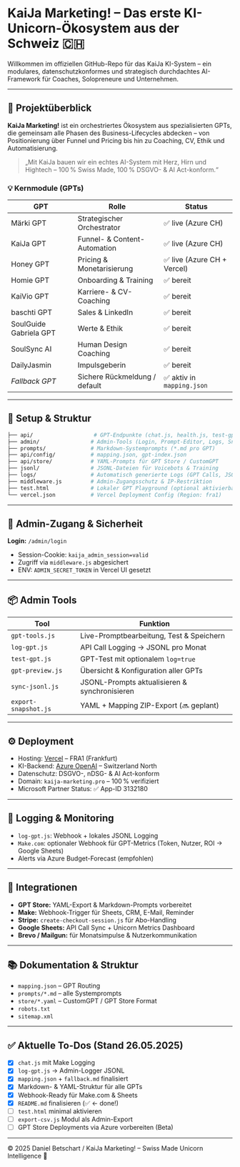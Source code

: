 # KaiJa Marketing! – Das erste KI-Unicorn-Ökosystem aus der Schweiz 🇨🇭

Willkommen im offiziellen GitHub-Repo für das KaiJa KI-System – ein modulares, datenschutzkonformes und strategisch durchdachtes AI-Framework für Coaches, Solopreneure und Unternehmen.

---

## 🚀 Projektüberblick

**KaiJa Marketing!** ist ein orchestriertes Ökosystem aus spezialisierten GPTs, die gemeinsam alle Phasen des Business-Lifecycles abdecken – von Positionierung über Funnel und Pricing bis hin zu Coaching, CV, Ethik und Automatisierung.

> „Mit KaiJa bauen wir ein echtes AI-System mit Herz, Hirn und Hightech – 100 % Swiss Made, 100 % DSGVO- & AI Act-konform.“

### 💡 Kernmodule (GPTs)

| GPT                      | Rolle                                | Status                     |
|--------------------------|---------------------------------------|----------------------------|
| Märki GPT                | Strategischer Orchestrator            | ✅ live (Azure CH)         |
| KaiJa GPT                | Funnel- & Content-Automation          | ✅ live (Azure CH)         |
| Honey GPT                | Pricing & Monetarisierung             | ✅ live (Azure CH + Vercel)|
| Homie GPT                | Onboarding & Training                 | ✅ bereit                  |
| KaiVio GPT               | Karriere- & CV-Coaching               | ✅ bereit                  |
| baschti GPT               | Sales & LinkedIn                      | ✅ bereit                  |
| SoulGuide Gabriela GPT   | Werte & Ethik                         | ✅ bereit                  |
| SoulSync AI              | Human Design Coaching                 | ✅ bereit                  |
| DailyJasmin              | Impulsgeberin                         | ✅ bereit                  |
| _Fallback GPT_           | Sichere Rückmeldung / default         | ✅ aktiv in `mapping.json` |

---

## 🔧 Setup & Struktur

```bash
├── api/                   # GPT-Endpunkte (chat.js, health.js, test-gpt.js etc.)
├── admin/                # Admin-Tools (Login, Prompt-Editor, Logs, Snapshots)
├── prompts/              # Markdown-Systemprompts (*.md pro GPT)
├── api/config/           # mapping.json, gpt-index.json
├── api/store/            # YAML-Prompts für GPT Store / CustomGPT
├── jsonl/                # JSONL-Dateien für Voicebots & Training
├── logs/                 # Automatisch generierte Logs (GPT Calls, JSONL)
├── middleware.js         # Admin-Zugangsschutz & IP-Restriktion
├── test.html             # Lokaler GPT Playground (optional aktivierbar)
└── vercel.json           # Vercel Deployment Config (Region: fra1)
```

---

## 🔐 Admin-Zugang & Sicherheit

**Login:** `/admin/login`

- Session-Cookie: `kaija_admin_session=valid`
- Zugriff via `middleware.js` abgesichert
- ENV: `ADMIN_SECRET_TOKEN` in Vercel UI gesetzt

---

## 📦 Admin Tools

| Tool               | Funktion |
|--------------------|----------|
| `gpt-tools.js`     | Live-Promptbearbeitung, Test & Speichern |
| `log-gpt.js`       | API Call Logging → JSONL pro Monat |
| `test-gpt.js`      | GPT-Test mit optionalem `log=true` |
| `gpt-preview.js`   | Übersicht & Konfiguration aller GPTs |
| `sync-jsonl.js`    | JSONL-Prompts aktualisieren & synchronisieren |
| `export-snapshot.js` | YAML + Mapping ZIP-Export (🔜 geplant) |

---

## ⚙ Deployment

- Hosting: [Vercel](https://vercel.com/) – FRA1 (Frankfurt)
- KI-Backend: [Azure OpenAI](https://azure.microsoft.com/) – Switzerland North
- Datenschutz: DSGVO-, nDSG- & AI Act-konform
- Domain: `kaija-marketing.pro` – 100 % verifiziert
- Microsoft Partner Status: ✅ App-ID 3132180

---

## 🔁 Logging & Monitoring

- `log-gpt.js`: Webhook + lokales JSONL Logging
- `Make.com`: optionaler Webhook für GPT-Metrics (Token, Nutzer, ROI → Google Sheets)
- Alerts via Azure Budget-Forecast (empfohlen)

---

## 🧩 Integrationen

- **GPT Store:** YAML-Export & Markdown-Prompts vorbereitet
- **Make:** Webhook-Trigger für Sheets, CRM, E-Mail, Reminder
- **Stripe:** `create-checkout-session.js` für Abo-Handling
- **Google Sheets:** API Call Sync + Unicorn Metrics Dashboard
- **Brevo / Mailgun:** für Monatsimpulse & Nutzerkommunikation

---

## 📚 Dokumentation & Struktur

- `mapping.json` – GPT Routing
- `prompts/*.md` – alle Systemprompts
- `store/*.yaml` – CustomGPT / GPT Store Format
- `robots.txt`
- `sitemap.xml`

---

## ✅ Aktuelle To-Dos (Stand 26.05.2025)

- [x] `chat.js` mit Make Logging
- [x] `log-gpt.js` → Admin-Logger JSONL
- [x] `mapping.json` + `fallback.md` finalisiert
- [x] Markdown- & YAML-Struktur für alle GPTs
- [x] Webhook-Ready für Make.com & Sheets
- [x] `README.md` finalisieren (✅ ← done!)
- [ ] `test.html` minimal aktivieren
- [ ] `export-csv.js` Modul als Admin-Export
- [ ] GPT Store Deployments via Azure vorbereiten (Beta)

---

© 2025 Daniel Betschart / KaiJa Marketing! – Swiss Made Unicorn Intelligence 🦄
